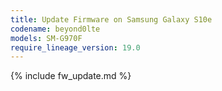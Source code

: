 ```yaml
---
title: Update Firmware on Samsung Galaxy S10e
codename: beyond0lte
models: SM-G970F
require_lineage_version: 19.0
---
```


{% include fw_update.md %}
